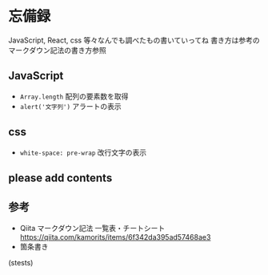 # 忘備録

JavaScript, React, css 等々なんでも調べたもの書いていってね
書き方は参考のマークダウン記法の書き方参照

## JavaScript

- `Array.length` 配列の要素数を取得
- `alert('文字列')` アラートの表示

## css

- `white-space: pre-wrap` 改行文字の表示

## please add contents

## 参考

- Qiita マークダウン記法 一覧表・チートシート https://qiita.com/kamorits/items/6f342da395ad57468ae3
- 箇条書き

(stests)
